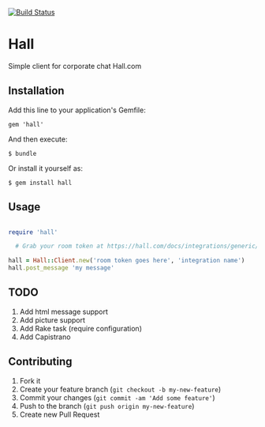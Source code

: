 [![Build Status](https://travis-ci.org/a-b/hall.png?branch=master)](https://travis-ci.org/a-b/hall)
# Hall

Simple client for corporate chat Hall.com

## Installation

Add this line to your application's Gemfile:

    gem 'hall'

And then execute:

    $ bundle

Or install it yourself as:

    $ gem install hall

## Usage

```ruby

require 'hall'

  # Grab your room token at https://hall.com/docs/integrations/generic/

hall = Hall::Client.new('room token goes here', 'integration name')
hall.post_message 'my message'

```

## TODO

1. Add html message support
2. Add picture support
3. Add Rake task (require configuration)
4. Add Capistrano

## Contributing

1. Fork it
2. Create your feature branch (`git checkout -b my-new-feature`)
3. Commit your changes (`git commit -am 'Add some feature'`)
4. Push to the branch (`git push origin my-new-feature`)
5. Create new Pull Request
